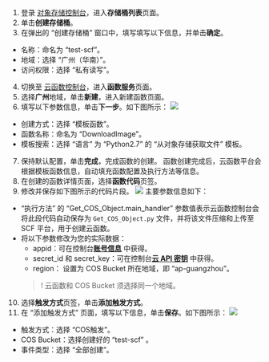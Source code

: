 1. 登录 [对象存储控制台](https://console.cloud.tencent.com/cos5/bucket)，进入**存储桶列表**页面。
2. 单击**创建存储桶**。
3. 在弹出的 “创建存储桶” 窗口中，填写填写以下信息，并单击**确定**。
 - 名称：命名为 “test-scf”。
 - 地域：选择 “广州（华南）”。
 - 访问权限：选择 “私有读写”。
4. 切换至 [云函数控制台](https://console.cloud.tencent.com/scf/list?rid=1)，进入**函数服务**页面。
5. 选择**广州**地域，单击**新建**，进入新建函数页面。
6. 填写以下参数信息，单击**下一步**。如下图所示：
![](https://main.qcloudimg.com/raw/2fa61bd4c599d0798b48e1faee5e2e9e.png)
 - 创建方式：选择 “模板函数”。
 - 函数名称：命名为 “DownloadImage”。
 - 模板搜索：选择 “语言” 为 “Python2.7” 的 “从对象存储获取文件” 模板。
7. 保持默认配置，单击**完成**，完成函数的创建。
函数创建完成后，云函数平台会根据模板函数信息，自动填充函数配置及执行方法等信息。
8. 在创建的函数详情页面，选择**函数代码**页签。
9. 修改并保存如下图所示的代码片段。
![](https://main.qcloudimg.com/raw/b106350bff4feb54e41785458fea6f66.png)
主要参数信息如下：
 - “执行方法” 的 “Get_COS_Object.main_handler” 参数值表示云函数控制台会将此段代码自动保存为 `Get_COS_Object.py` 文件，并将该文件压缩和上传至 SCF 平台，用于创建云函数。
 - 将以下参数修改为您的实际数据：
    - appid：可在控制台[**账号信息**](https://console.cloud.tencent.com/developer) 中获得。
    - secret_id 和 secret_key：可在控制台[**云 API 密钥**](https://console.cloud.tencent.com/cam/capi) 中获得。
    - region： 设置为 COS Bucket 所在地域，即 “ap-guangzhou”。
    >! 云函数和 COS Bucket 须选择同一个地域。
10. 选择**触发方式**页签，单击**添加触发方式**。
11. 在 “添加触发方式” 页面，填写以下信息，单击**保存**。如下图所示：
![](https://main.qcloudimg.com/raw/0a52a905922ee1c150c203d88df721d1.png)
 - 触发方式：选择 “COS触发”。
 - COS Bucket：选择创建好的 “test-scf” 。
 - 事件类型：选择 “全部创建”。

